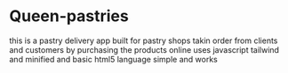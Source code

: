 # Queen-pastries
this is a pastry delivery app built for pastry shops takin order from clients and customers by purchasing the products online 
uses javascript tailwind and minified and basic html5 language
simple and works 
